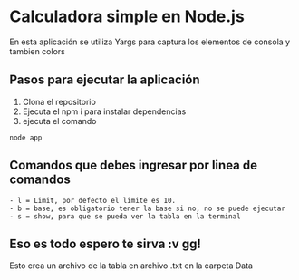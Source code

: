 # Calculadora simple en Node.js

En esta aplicación se utiliza Yargs para captura los elementos de consola y tambien colors

## Pasos para ejecutar la aplicación

1. Clona el repositorio
2. Ejecuta el npm i para instalar dependencias
3. ejecuta el comando 
```
node app
```

## Comandos que debes ingresar por linea de comandos

```
- l = Limit, por defecto el limite es 10.
- b = base, es obligatorio tener la base si no, no se puede ejecutar
- s = show, para que se pueda ver la tabla en la terminal
```

## Eso es todo espero te sirva :v gg!

Esto crea un archivo de la tabla en archivo .txt en la carpeta Data